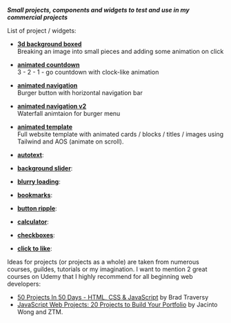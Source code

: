 ***Small projects, components and widgets to test and use in my commercial projects***


List of project / widgets:

- **[3d background boxed](https://nsokolov114.github.io/components-and-widgets/3d-background-boxes/)**  
Breaking an image into small pieces and adding some animation on click

- **[animated countdown](https://nsokolov114.github.io/components-and-widgets/animated-countdown/)**  
3 - 2 - 1 - go countdown with clock-like animation

- **[animated navigation](https://nsokolov114.github.io/components-and-widgets/animated-navigation/)**  
Burger button with horizontal navigation bar

- **[animated navigation v2](https://nsokolov114.github.io/components-and-widgets/animated-navigation-2/)**  
Waterfall animtaion for burger menu

- **[animated template](https://nsokolov114.github.io/components-and-widgets/animated-template/)**  
Full website template with animated cards / blocks / titles / images using Tailwind and AOS (animate on scroll).

- **[autotext](https://nsokolov114.github.io/components-and-widgets/autotext/)**: 
- **[background slider](https://nsokolov114.github.io/components-and-widgets/background-slider/)**: 
- **[blurry loading](https://nsokolov114.github.io/components-and-widgets/blurry-loading/)**: 
- **[bookmarks](https://nsokolov114.github.io/components-and-widgets/bookmarks/)**: 
- **[button ripple](https://nsokolov114.github.io/components-and-widgets/button-ripple/)**: 
- **[calculator](https://nsokolov114.github.io/components-and-widgets/calculator/)**: 
- **[checkboxes](https://nsokolov114.github.io/components-and-widgets/checkboxes/)**: 
- **[click to like](https://nsokolov114.github.io/components-and-widgets/click-to-like/)**: 



Ideas for projects (or projects as a whole) are taken from numerous courses, guildes, tutorials or my imagination. I want to mention 2 great courses on Udemy that I highly recommend for all beginning web developers:  
- [50 Projects In 50 Days - HTML, CSS & JavaScript](https://www.udemy.com/course/50-projects-50-days/) by Brad Traversy  
- [JavaScript Web Projects: 20 Projects to Build Your Portfolio](https://www.udemy.com/course/javascript-web-projects-to-build-your-portfolio-resume/) by Jacinto Wong and ZTM.
